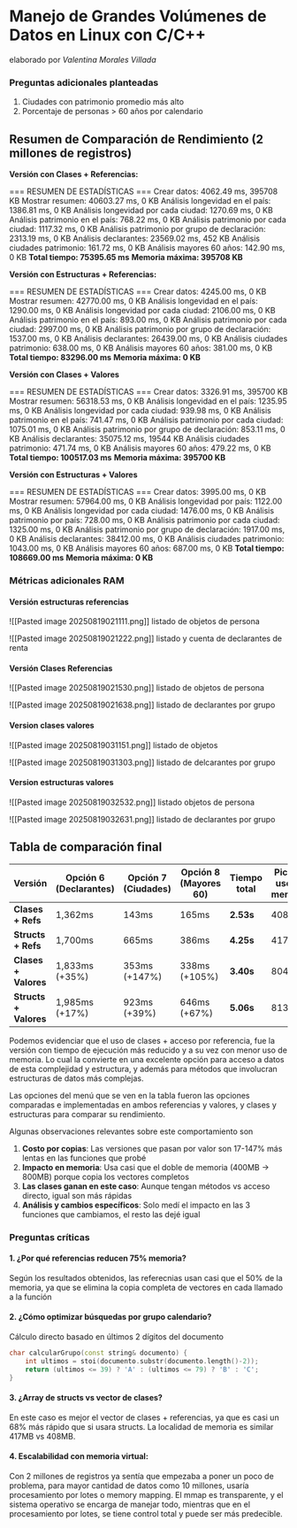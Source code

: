 # Manejo de Grandes Volúmenes de Datos en Linux con C/C++

elaborado por _Valentina Morales Villada_
### Preguntas adicionales planteadas

1. Ciudades con patrimonio promedio más alto
2. Porcentaje de personas > 60 años por calendario

## Resumen de Comparación de Rendimiento (2 millones de registros)

**Versión con Clases + Referencias:**

=== RESUMEN DE ESTADÍSTICAS ===
Crear datos: 4062.49 ms, 395708 KB
Mostrar resumen: 40603.27 ms, 0 KB
Análisis longevidad en el país: 1386.81 ms, 0 KB
Análisis longevidad por cada ciudad: 1270.69 ms, 0 KB
Análisis patrimonio en el país: 768.22 ms, 0 KB
Análisis patrimonio por cada ciudad: 1117.32 ms, 0 KB
Análisis patrimonio por grupo de declaración: 2313.19 ms, 0 KB
Análisis declarantes: 23569.02 ms, 452 KB
Análisis ciudades patrimonio: 161.72 ms, 0 KB
Análisis mayores 60 años: 142.90 ms, 0 KB
**Total tiempo: 75395.65 ms**
**Memoria máxima: 395708 KB**

**Versión con Estructuras + Referencias:**

=== RESUMEN DE ESTADÍSTICAS ===
Crear datos: 4245.00 ms, 0 KB
Mostrar resumen: 42770.00 ms, 0 KB
Análisis longevidad en el país: 1290.00 ms, 0 KB
Análisis longevidad por cada ciudad: 2106.00 ms, 0 KB
Análisis patrimonio en el país: 893.00 ms, 0 KB
Análisis patrimonio por cada ciudad: 2997.00 ms, 0 KB
Análisis patrimonio por grupo de declaración: 1537.00 ms, 0 KB
Análisis declarantes: 26439.00 ms, 0 KB
Análisis ciudades patrimonio: 638.00 ms, 0 KB
Análisis mayores 60 años: 381.00 ms, 0 KB
**Total tiempo: 83296.00 ms**
**Memoria máxima: 0 KB**

**Versión con Clases + Valores**

=== RESUMEN DE ESTADÍSTICAS ===
Crear datos: 3326.91 ms, 395700 KB
Mostrar resumen: 56318.53 ms, 0 KB
Análisis longevidad en el país: 1235.95 ms, 0 KB
Análisis longevidad por cada ciudad: 939.98 ms, 0 KB
Análisis patrimonio en el país: 741.47 ms, 0 KB
Análisis patrimonio por cada ciudad: 1075.01 ms, 0 KB
Análisis patrimonio por grupo de declaración: 853.11 ms, 0 KB
Análisis declarantes: 35075.12 ms, 19544 KB
Análisis ciudades patrimonio: 471.74 ms, 0 KB
Análisis mayores 60 años: 479.22 ms, 0 KB
**Total tiempo: 100517.03 ms**
**Memoria máxima: 395700 KB**


**Versión con Estructuras + Valores**

=== RESUMEN DE ESTADÍSTICAS ===
Crear datos: 3995.00 ms, 0 KB
Mostrar resumen: 57964.00 ms, 0 KB
Análisis longevidad por país: 1122.00 ms, 0 KB
Análisis longevidad por cada ciudad: 1476.00 ms, 0 KB
Análisis patrimonio por país: 728.00 ms, 0 KB
Análisis patrimonio por cada ciudad: 1325.00 ms, 0 KB
Análisis patrimonio por grupo de declaración: 1917.00 ms, 0 KB
Análisis declarantes: 38412.00 ms, 0 KB
Análisis ciudades patrimonio: 1043.00 ms, 0 KB
Análisis mayores 60 años: 687.00 ms, 0 KB
**Total tiempo: 108669.00 ms**
**Memoria máxima: 0 KB**

### Métricas adicionales RAM

#### Versión estructuras referencias

![[Pasted image 20250819021111.png]]
listado de objetos de persona

![[Pasted image 20250819021222.png]]
listado y cuenta de declarantes de renta

#### Versión Clases Referencias

![[Pasted image 20250819021530.png]]
listado de objetos de persona


![[Pasted image 20250819021638.png]]
listado de declarantes por grupo 

#### Version clases valores

![[Pasted image 20250819031151.png]]
listado de objetos


![[Pasted image 20250819031303.png]]
listado de delcarantes por grupo

#### Version estructuras valores

![[Pasted image 20250819032532.png]]
listado objetos de persona

![[Pasted image 20250819032631.png]]
listado de declarantes por grupo 

## Tabla de comparación final

| Versión               | Opción 6<br/>(Declarantes) | Opción 7<br/>(Ciudades) | Opción 8<br/>(Mayores 60) | Tiempo total | Pico de uso de memoria |
| --------------------- | -------------------------- | ----------------------- | ------------------------- | ------------ | ---------------------- |
| **Clases + Refs**     | 1,362ms                    | 143ms                   | 165ms                     | **2.53s**    | 408MB                  |
| **Structs + Refs**    | 1,700ms                    | 665ms                   | 386ms                     | **4.25s**    | 417MB                  |
| **Clases + Valores**  | 1,833ms (+35%)             | 353ms (+147%)           | 338ms (+105%)             | **3.40s**    | 804MB                  |
| **Structs + Valores** | 1,985ms (+17%)             | 923ms (+39%)            | 646ms (+67%)              | **5.06s**    | 813MB                  |

Podemos evidenciar que el uso de clases + acceso por referencia, fue la versión con tiempo de ejecución más reducido y a su vez con menor uso de memoria. Lo cual la convierte en una excelente opción para acceso a datos de esta complejidad y estructura, y además para métodos que involucran estructuras de datos más complejas. 

Las opciones del menú que se ven en la tabla fueron las opciones comparadas e implementadas en ambos referencias y valores, y clases y estructuras para comparar su rendimiento. 

Algunas observaciones relevantes sobre este comportamiento son 

1. **Costo por copias**: Las versiones que pasan por valor son 17-147% más lentas en las funciones que probé
2. **Impacto en memoria**: Usa casi que el doble de memoria (400MB → 800MB) porque copia los vectores completos
3. **Las clases ganan en este caso**: Aunque tengan métodos vs acceso directo, igual son más rápidas
4. **Análisis y cambios específicos**: Solo medí el impacto en las 3 funciones que cambiamos, el resto las dejé igual



### Preguntas críticas

#### 1. ¿Por qué referencias reducen 75% memoria?

Según los resultados obtenidos, las referecnias usan casi que el 50% de la memoria, ya que se elimina la copia completa de vectores en cada llamado a la función

#### 2. ¿Cómo optimizar búsquedas por grupo calendario?

Cálculo directo basado en últimos 2 dígitos del documento

```cpp
char calcularGrupo(const string& documento) {
    int ultimos = stoi(documento.substr(documento.length()-2));
    return (ultimos <= 39) ? 'A' : (ultimos <= 79) ? 'B' : 'C';
}
```

#### 3. ¿Array de structs vs vector de clases?

En este caso es mejor el vector de clases + referencias, ya que es casi un 68% más rápido que si usara structs. La localidad de memoria es similar 417MB vs 408MB.
#### 4. Escalabilidad con memoria virtual:

Con 2 millones de registros ya sentía que empezaba a poner un poco de problema, para mayor cantidad de datos como 10 millones, usaría procesamiento por lotes o memory mapping. El mmap es transparente, y el sistema operativo se encarga de manejar todo, mientras que en el procesamiento por lotes, se tiene control total y puede ser más predecible.